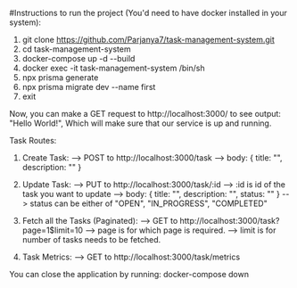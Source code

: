 #Instructions to run the project (You'd need to have docker installed in your system):
  1) git clone https://github.com/Parjanya7/task-management-system.git
  2) cd task-management-system
  3) docker-compose up -d --build
  4) docker exec -it task-management-system /bin/sh
  5) npx prisma generate
  6) npx prisma migrate dev --name first
  7) exit

Now, you can make a GET request to http://localhost:3000/ to see output: "Hello World!", Which will make sure that our service is up and running.

Task Routes:
  1) Create Task:
    --> POST to http://localhost:3000/task
    --> body: { title: "", description: "" }
  
  2) Update Task: 
    --> PUT to http://localhost:3000/task/:id
    --> :id is id of the task you want to update
    --> body: { title: "", description: "", status: "" }
    --> status can be either of "OPEN", "IN_PROGRESS", "COMPLETED"
  
  3) Fetch all the Tasks (Paginated):
    --> GET to http://localhost:3000/task?page=1$limit=10
    --> page is for which page is required.
    --> limit is for number of tasks needs to be fetched.

  4) Task Metrics: 
    --> GET to http://localhost:3000/task/metrics

You can close the application by running: docker-compose down
